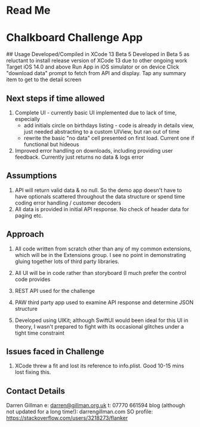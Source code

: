 # Read Me
# Chalkboard Challenge App

## Usage
Developed/Compiled in XCode 13 Beta 5
Developed in Beta 5 as reluctant to install release version of XCode 13 due to other ongoing work 
Target iOS 14.0 and above
Run App in iOS simulator or on device
Click "download data" prompt to fetch from API and display.
Tap any summary item to get to the detail screen

## Next steps if time allowed

1. Complete UI - currently basic UI implemented due to lack of time, especially
   - add initials circle on birthdays listing - code is already in details view, just needed abstracting to a custom UIView, but ran out of time
   - rewrite the basic "no data" cell presented on first load.  Current one if functional but hideous
2. Improved error handling on downloads, including providing user feedback.  Currently just returns no data & logs error


## Assumptions
1. API will return valid data & no null.  So the demo app doesn't have to have optionals scattered throughout the data structure or spend time coding error handling / customer decoders
2. All data is provided in initial API response.  No check of header data for paging etc.

## Approach

1. All code written from scratch other than any of my common extensions, which will be in the Extensions group.  I see no point in demonstrating gluing together lots of third party libraries.

2. All UI will be in code rather than storyboard (I much prefer the control code provides

3. REST API used for the challenge

4. PAW third party app used to examine API response and determine JSON structure

5. Developed using UIKit; although SwiftUI would been ideal for this UI in theory, I wasn't prepared to fight with its occasional glitches under a tight time constraint


## Issues faced in Challenge
 1. XCode threw a fit and lost its reference to info.plist.  Good 10-15 mins lost fixing this. 
 


## Contact Details
Darren Gillman
e: darren@gillman.org.uk
t: 07770 661594
blog (although not updated for a long time!): darrengillman.com
SO profile: https://stackoverflow.com/users/3218273/flanker 
